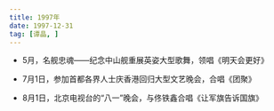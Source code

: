 ```yaml
---
title: 1997年
date: 1997-12-31
tag: [谭晶, ]
---
```


- 5月，名舰忠魂——纪念中山舰重展英姿大型歌舞，领唱《明天会更好》

- 7月1日，参加首都各界人士庆香港回归大型文艺晚会，合唱《团聚》

- 8月1日，北京电视台的“八一”晚会，与佟铁鑫合唱《让军旗告诉国旗》

